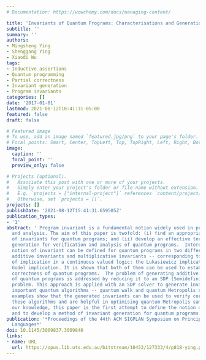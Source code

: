 ```yaml
---
# Documentation: https://wowchemy.com/docs/managing-content/

title: 'Invariants of Quantum Programs: Characterisations and Generation'
subtitle: ''
summary: ''
authors:
- Mingsheng Ying
- Shenggang Ying
- Xiaodi Wu
tags:
- Inductive assertions
- Quantum programming
- Partial correctness
- Invariant generation
- Program invariants
categories: []
date: '2017-01-01'
lastmod: 2021-08-12T10:41:31-05:00
featured: false
draft: false

# Featured image
# To use, add an image named `featured.jpg/png` to your page's folder.
# Focal points: Smart, Center, TopLeft, Top, TopRight, Left, Right, BottomLeft, Bottom, BottomRight.
image:
  caption: ''
  focal_point: ''
  preview_only: false

# Projects (optional).
#   Associate this post with one or more of your projects.
#   Simply enter your project's folder or file name without extension.
#   E.g. `projects = ["internal-project"]` references `content/project/deep-learning/index.md`.
#   Otherwise, set `projects = []`.
projects: []
publishDate: '2021-08-12T15:41:31.659505Z'
publication_types:
- '1'
abstract: ' Program invariant is a fundamental notion widely used in program verification
  and analysis. The aim of this paper is twofold: (i) find an appropriate definition
  of invariants for quantum programs; and (ii) develop an effective technique of invariant
  generation for verification and analysis of quantum programs.  Interestingly, the
  notion of invariant can be defined for quantum programs in two different ways --
  additive invariants and multiplicative invariants -- corresponding to two interpretations
  of implication in a continuous valued logic: the Lukasiewicz implication and the
  Godel implication. It is shown that both of them can be used to establish partial
  correctness of quantum programs.  The problem of generating additive invariants
  of quantum programs is addressed by reducing it to an SDP (Semidefinite Programming)
  problem. This approach is applied with an SDP solver to generate invariants of two
  important quantum algorithms -- quantum walk and quantum Metropolis sampling. Our
  examples show that the generated invariants can be used to verify correctness of
  these algorithms and are helpful in optimising quantum Metropolis sampling.  To
  our knowledge, this paper is the first attempt to define the notion of invariant
  and to develop a method of invariant generation for quantum programs. '
publication: '*Proceedings of the 44th ACM SIGPLAN Symposium on Principles of Programming
  Languages*'
doi: 10.1145/3009837.3009840
links:
- name: URL
  url: https://opus.lib.uts.edu.au/bitstream/10453/127333/4/p818-ying.pdf
---
```

